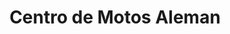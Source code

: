 ---
title: "Centro de Motos Aleman"
url: /san-francisco/centro-de-motos-aleman/
shop: motocicleta
---